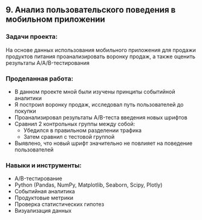 ## 9. Анализ пользовательского поведения в мобильном приложении

### Задачи проекта:
На основе данных использования мобильного приложения для продажи продуктов питания проанализировать воронку продаж, а также оценить результаты A/A/B-тестирования 

### Проделанная работа:

- В данном проекте мной были изучены принципы событийной аналитики
- Я построил воронку продаж, исследовал путь пользователей до покупки
- Проанализировал результаты A/B-теста введения новых шрифтов
- Сравнил 2 контрольных группы между собой:
    - Убедился в правильном разделении трафика
    - Затем сравнил с тестовой группой 
- Выявлено, что новый шрифт значительно не повлияет на поведение пользователей

### Навыки и инструменты:

- A/B-тестирование
- Python (Pandas, NumPy, Matplotlib, Seaborn, Scipy, Plotly)
- Событийная аналитика
- Продуктовые метрики
- Проверка статистических гипотез
- Визуализация данных


